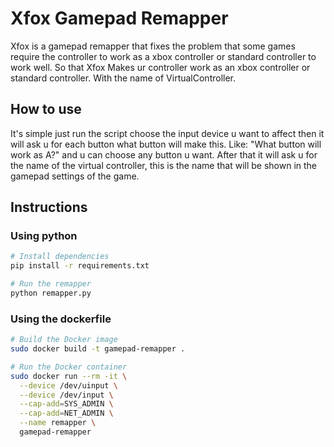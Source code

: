 # Xfox Gamepad Remapper

Xfox is a gamepad remapper that fixes the problem that some games require the controller to work as a xbox controller or standard controller to work well. So that Xfox Makes ur controller work as an xbox controller or standard controller. With the name of VirtualController.

## How to use
It's simple just run the script choose the input device u want to affect then it will ask u for each button what button will make this. Like: "What button will work as A?" and u can choose any button u want. After that it will ask u for the name of the virtual controller, this is the name that will be shown in the gamepad settings of the game.


## Instructions

### Using python

```bash
# Install dependencies
pip install -r requirements.txt

# Run the remapper
python remapper.py
```

### Using the dockerfile

```bash
# Build the Docker image
sudo docker build -t gamepad-remapper .

# Run the Docker container
sudo docker run --rm -it \
  --device /dev/uinput \
  --device /dev/input \
  --cap-add=SYS_ADMIN \
  --cap-add=NET_ADMIN \
  --name remapper \
  gamepad-remapper
```
